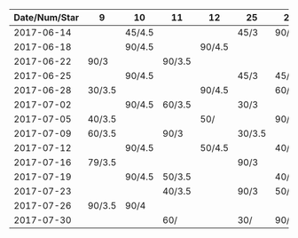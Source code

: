 Date/Num/Star  |  9     | 10     | 11     | 12     | 25     | 26
---------------|--------|--------|--------|--------|--------|--------
2017-06-14     |        | 45/4.5 |        |        | 45/3   | 90/3.5
2017-06-18     |        | 90/4.5 |        | 90/4.5 |        |
2017-06-22     | 90/3   |        | 90/3.5 |        |        |    
2017-06-25     |        | 90/4.5 |        |        | 45/3   | 45/4.5
2017-06-28     | 30/3.5 |        |        | 90/4.5 |        | 60/4
2017-07-02     |        | 90/4.5 | 60/3.5 |        | 30/3   |
2017-07-05     | 40/3.5 |        |        | 50/    |        | 90/4
2017-07-09     | 60/3.5 |        | 90/3   |        | 30/3.5 |
2017-07-12     |        | 90/4.5 |        | 50/4.5 |        | 40/4.5
2017-07-16     | 79/3.5 |        |        |        | 90/3   |
2017-07-19     |        | 90/4.5 | 50/3.5 |        |        | 40/4.5
2017-07-23     |        |        | 40/3.5 |        | 90/3   | 50/4.5
2017-07-26     | 90/3.5 | 90/4   |        |        |        | 
2017-07-30     |        |        | 60/    |        | 30/    | 90/   

